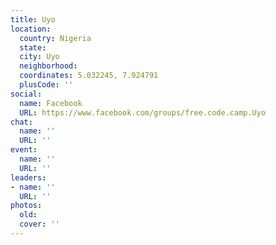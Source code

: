 ```yaml
---
title: Uyo
location:
  country: Nigeria
  state: 
  city: Uyo
  neighborhood: 
  coordinates: 5.032245, 7.924791
  plusCode: ''
social:
  name: Facebook
  URL: https://www.facebook.com/groups/free.code.camp.Uyo
chat:
  name: ''
  URL: ''
event:
  name: ''
  URL: ''
leaders:
- name: ''
  URL: ''
photos:
  old: 
  cover: ''
---
```

